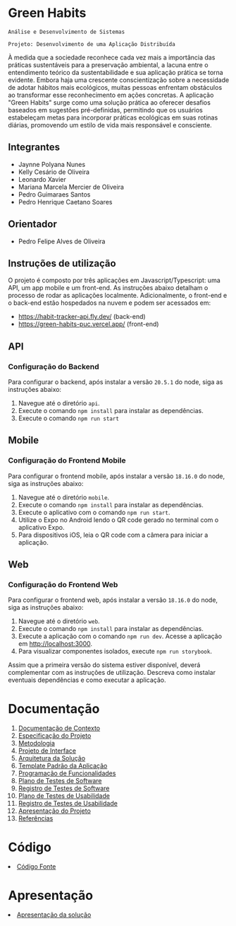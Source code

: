 # Green Habits

`Análise e Desenvolvimento de Sistemas`

`Projeto: Desenvolvimento de uma Aplicação Distribuída`

À medida que a sociedade reconhece cada vez mais a importância das práticas sustentáveis para a preservação ambiental, a lacuna entre o entendimento teórico da sustentabilidade e sua aplicação prática se torna evidente. Embora haja uma crescente conscientização sobre a necessidade de adotar hábitos mais ecológicos, muitas pessoas enfrentam obstáculos ao transformar esse reconhecimento em ações concretas. A aplicação "Green Habits" surge como uma solução prática ao oferecer desafios baseados em sugestões pré-definidas, permitindo que os usuários estabeleçam metas para incorporar práticas ecológicas em suas rotinas diárias, promovendo um estilo de vida mais responsável e consciente.


## Integrantes

* Jaynne Polyana Nunes
* Kelly Cesário de Oliveira
* Leonardo Xavier
* Mariana Marcela Mercier de Oliveira
* Pedro Guimaraes Santos
* Pedro Henrique Caetano Soares

## Orientador

* Pedro Felipe Alves de Oliveira

## Instruções de utilização
O projeto é composto por três aplicações em Javascript/Typescript: uma API, um app mobile e um front-end.
As instruções abaixo detalham o processo de rodar as aplicações localmente. Adicionalmente, o front-end e o back-end estão hospedados na nuvem e podem ser acessados em:
- https://habit-tracker-api.fly.dev/ (back-end)
- https://green-habits-puc.vercel.app/ (front-end) 

## API

### Configuração do Backend

Para configurar o backend, após instalar a versão `20.5.1` do node, siga as instruções abaixo:

1. Navegue até o diretório `api`.
2. Execute o comando `npm install` para instalar as dependências.
3. Execute o comando `npm run start`

## Mobile

### Configuração do Frontend Mobile

Para configurar o frontend mobile, após instalar a versão `18.16.0` do node, siga as instruções abaixo:

1. Navegue até o diretório `mobile`.
2. Execute o comando `npm install` para instalar as dependências.
3. Execute o aplicativo com o comando `npm run start`.
4. Utilize o Expo no Android lendo o QR code gerado no terminal com o aplicativo Expo.
5. Para dispositivos iOS, leia o QR code com a câmera para iniciar a aplicação.

## Web

### Configuração do Frontend Web

Para configurar o frontend web, após instalar a versão `18.16.0` do node, siga as instruções abaixo:

1. Navegue até o diretório `web`.
2. Execute o comando `npm install` para instalar as dependências.
3. Execute a aplicação com o comando `npm run dev`. Acesse a aplicação em [http://localhost:3000](http://localhost:3000).
4. Para visualizar componentes isolados, execute `npm run storybook`.


Assim que a primeira versão do sistema estiver disponível, deverá complementar com as instruções de utilização. Descreva como instalar eventuais dependências e como executar a aplicação.

# Documentação

<ol>
<li><a href="docs/01-Documentação de Contexto.md"> Documentação de Contexto</a></li>
<li><a href="docs/02-Especificação do Projeto.md"> Especificação do Projeto</a></li>
<li><a href="docs/03-Metodologia.md"> Metodologia</a></li>
<li><a href="docs/04-Projeto de Interface.md"> Projeto de Interface</a></li>
<li><a href="docs/05-Arquitetura da Solução.md"> Arquitetura da Solução</a></li>
<li><a href="docs/06-Template Padrão da Aplicação.md"> Template Padrão da Aplicação</a></li>
<li><a href="docs/07-Programação de Funcionalidades.md"> Programação de Funcionalidades</a></li>
<li><a href="docs/08-Plano de Testes de Software.md"> Plano de Testes de Software</a></li>
<li><a href="docs/09-Registro de Testes de Software.md"> Registro de Testes de Software</a></li>
<li><a href="docs/10-Plano de Testes de Usabilidade.md"> Plano de Testes de Usabilidade</a></li>
<li><a href="docs/11-Registro de Testes de Usabilidade.md"> Registro de Testes de Usabilidade</a></li>
<li><a href="docs/12-Apresentação do Projeto.md"> Apresentação do Projeto</a></li>
<li><a href="docs/13-Referências.md"> Referências</a></li>
</ol>

# Código

<li><a href="src/"> Código Fonte</a></li>

# Apresentação

<li><a href="presentation/README.md"> Apresentação da solução</a></li>
